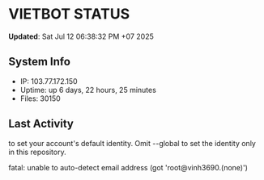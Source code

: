 # VIETBOT STATUS
**Updated**: Sat Jul 12 06:38:32 PM +07 2025

## System Info
- IP: 103.77.172.150
- Uptime: up 6 days, 22 hours, 25 minutes
- Files: 30150

## Last Activity

to set your account's default identity.
Omit --global to set the identity only in this repository.

fatal: unable to auto-detect email address (got 'root@vinh3690.(none)')
